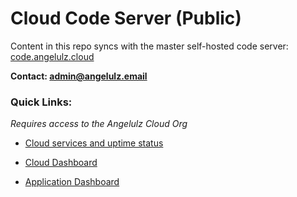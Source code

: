 # Cloud Code Server (Public)


Content in this repo syncs with the master self-hosted code server: [code.angelulz.cloud](https://code.angelulz.cloud)

**Contact: admin@angelulz.email**

### Quick Links:

*Requires access to the Angelulz Cloud Org*

* [Cloud services and uptime status](https://status.angelulz.cloud/)

* [Cloud Dashboard](https://angelulz.cloud)

* [Application Dashboard](https://angelulz.app)